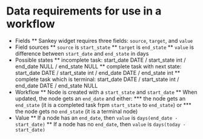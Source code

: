 # Data requirements for use in a workflow
* Fields
** Sankey widget requires three fields: `source`, `target`, and `value`
* Field sources
** `source` is `start_state`
** `target` is `end_state`
** `value` is difference between `start_date` and `end_state` in days
* Possible states
** incomplete task: start_date DATE / start_state int / end_date NULL / end_state NULL
** complete task with next state: start_date DATE / start_state int / end_date DATE / end_state int
** complete task which is terminal: start_date DATE / start_state int / end_date DATE / end_state NULL
* Workflow
** Node is created with a `start_state` and `start_date`
** When updated, the node gets an `end_date` and either:
*** the node gets an `end_state` (it is a completed task frpm `start_state` to `end_state`) or
*** the node gets no `end_state` (it is a terminal node)
* Value
** If a node has an `end_date`, then `value` is `days(end_date - start_date)`
** If a node has no `end_date`, then `value` is `days(today - start_date)`
